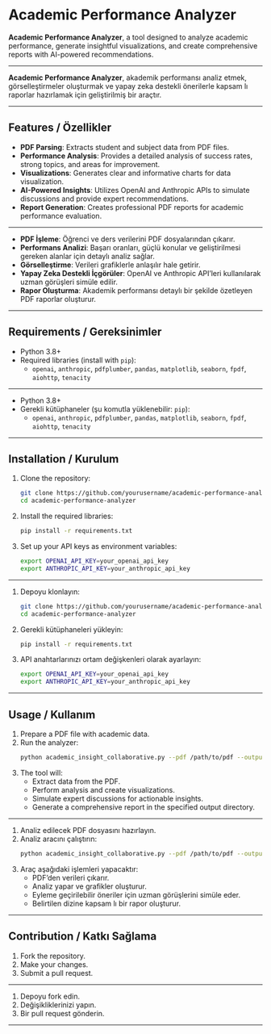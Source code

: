 # Academic Performance Analyzer

**Academic Performance Analyzer**, a tool designed to analyze academic performance, generate insightful visualizations, and create comprehensive reports with AI-powered recommendations.

---

**Academic Performance Analyzer**, akademik performansı analiz etmek, görselleştirmeler oluşturmak ve yapay zeka destekli önerilerle kapsam lı raporlar hazırlamak için geliştirilmiş bir araçtır.

---

## Features / Özellikler

- **PDF Parsing**: Extracts student and subject data from PDF files.
- **Performance Analysis**: Provides a detailed analysis of success rates, strong topics, and areas for improvement.
- **Visualizations**: Generates clear and informative charts for data visualization.
- **AI-Powered Insights**: Utilizes OpenAI and Anthropic APIs to simulate discussions and provide expert recommendations.
- **Report Generation**: Creates professional PDF reports for academic performance evaluation.

---

- **PDF İşleme**: Öğrenci ve ders verilerini PDF dosyalarından çıkarır.
- **Performans Analizi**: Başarı oranları, güçlü konular ve geliştirilmesi gereken alanlar için detaylı analiz sağlar.
- **Görselleştirme**: Verileri grafiklerle anlaşılır hale getirir.
- **Yapay Zeka Destekli İçgörüler**: OpenAI ve Anthropic API’leri kullanılarak uzman görüşleri simüle edilir.
- **Rapor Oluşturma**: Akademik performansı detaylı bir şekilde özetleyen PDF raporlar oluşturur.

---

## Requirements / Gereksinimler

- Python 3.8+
- Required libraries (install with `pip`):
  - `openai`, `anthropic`, `pdfplumber`, `pandas`, `matplotlib`, `seaborn`, `fpdf`, `aiohttp`, `tenacity`

---

- Python 3.8+
- Gerekli kütüphaneler (şu komutla yüklenebilir: `pip`):
  - `openai`, `anthropic`, `pdfplumber`, `pandas`, `matplotlib`, `seaborn`, `fpdf`, `aiohttp`, `tenacity`

---

## Installation / Kurulum

1. Clone the repository:

   ```bash
   git clone https://github.com/yourusername/academic-performance-analyzer.git
   cd academic-performance-analyzer
   ```

2. Install the required libraries:

   ```bash
   pip install -r requirements.txt
   ```

3. Set up your API keys as environment variables:

   ```bash
   export OPENAI_API_KEY=your_openai_api_key
   export ANTHROPIC_API_KEY=your_anthropic_api_key
   ```

---

1. Depoyu klonlayın:

   ```bash
   git clone https://github.com/yourusername/academic-performance-analyzer.git
   cd academic-performance-analyzer
   ```

2. Gerekli kütüphaneleri yükleyin:

   ```bash
   pip install -r requirements.txt
   ```

3. API anahtarlarınızı ortam değişkenleri olarak ayarlayın:

   ```bash
   export OPENAI_API_KEY=your_openai_api_key
   export ANTHROPIC_API_KEY=your_anthropic_api_key
   ```

---

## Usage / Kullanım

1. Prepare a PDF file with academic data.
2. Run the analyzer:
   ```bash
   python academic_insight_collaborative.py --pdf /path/to/pdf --output /path/to/output
   ```
3. The tool will:
   - Extract data from the PDF.
   - Perform analysis and create visualizations.
   - Simulate expert discussions for actionable insights.
   - Generate a comprehensive report in the specified output directory.

---

1. Analiz edilecek PDF dosyasını hazırlayın.
2. Analiz aracını çalıştırın:
   ```bash
   python academic_insight_collaborative.py --pdf /path/to/pdf --output /path/to/output
   ```
3. Araç aşağıdaki işlemleri yapacaktır:
   - PDF’den verileri çıkarır.
   - Analiz yapar ve grafikler oluşturur.
   - Eyleme geçirilebilir öneriler için uzman görüşlerini simüle eder.
   - Belirtilen dizine kapsam lı bir rapor oluşturur.

---

## Contribution / Katkı Sağlama

1. Fork the repository.
2. Make your changes.
3. Submit a pull request.

---

1. Depoyu fork edin.
2. Değişikliklerinizi yapın.
3. Bir pull request gönderin.

---
